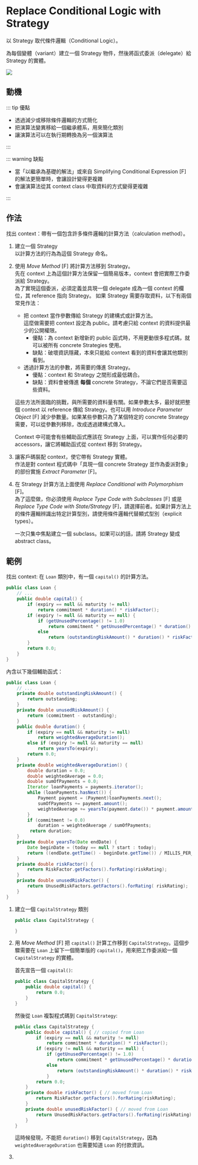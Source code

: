 # Replace Conditional Logic with Strategy

以 Strategy 取代條件邏輯（Conditional Logic）。

為每個變體（variant）建立一個 Strategy 物件，然後將函式委派（delegate）給 Strategy 的實體。

![](../assets/fig/7.2.1.jpg)

## 動機

::: tip 優點
- 透過減少或移除條件邏輯的方式簡化
- 把演算法變異移給一個繼承體系，用來簡化類別
- 讓演算法可以在執行期轉換為另一個演算法

:::

::: warning 缺點
- 當「以繼承為基礎的解法」或來自 Simplifying Conditional Expression [F] 的解法更簡單時，會讓設計變得更複雜
- 會讓演算法從其 context class 中取資料的方式變得更複雜

:::

## 作法

找出 context：帶有一個包含許多條件邏輯的計算方法（calculation method）。
1. 建立一個 Strategy<br >
    以計算方法的行為為這個 Strategy 命名。

2. 使用 *Move Method* [F] 將計算方法移到 Strategy。<br >
    先在 context 上為這個計算方法保留一個簡易版本，context 會把實際工作委派給 Strategy。<br >
    為了實現這個委派，必須定義並具現一個 delegate 成為一個 context 的欄位，其 reference 指向 Strategy。
    如果 Strategy 需要存取資料，以下有兩個常見作法：
    - 把 context 當作參數傳給 Strategy 的建構式或計算方法。<br >
        這麼做需要把 context 設定為 public。請考慮只給 context 的資料提供最少的公開權限。
        - 優點：為 context 新增新的 public 函式時，不用更動很多程式碼，就可以被所有 concrete Strategies 使用。
        - 缺點：破壞資訊隱藏，本來只能給 context 看到的資料會讓其他類別看到。
    - 透過計算方法的參數，將需要的傳進 Strategy。
      - 優點：context 和 Strategy 之間形成最低耦合。
      - 缺點：資料會被傳進 **每個** concrete Strategy，不論它們是否需要這些資料。

    這些方法所面臨的挑戰，與所需要的資料量有關。如果參數太多，最好就把整個 context 以 reference 傳給 Strategy。也可以用 *Introduce Parameter Object* [F] 減少參數量。如果某些參數只為了某個特定的 concrete Strategy 需要，可以從參數列移除，改成透過建構式傳入。

    Context 中可能會有些輔助函式應該在 Strategy 上面，可以實作任何必要的 accessors，讓它將輔助函式從 context 移到 Strategy。

3. 讓客戶碼裝配 context，使它帶有 Strategy 實體。<br >
    作法是對 context 程式碼中「具現一個 concrete Strategy 並作為委派對象」的部份實施 *Extract Parameter* [F]。

4. 在 Strategy 計算方法上面使用 *Replace Conditional with Polymorphism* [F]。<br >
   為了這麼做，你必須使用 *Replace Type Code with Subclasses* [F] 或是 *Replace Type Code with State/Strategy* [F]，請選擇前者。如果計算方法上的條件邏輯辨識出特定計算型別，請使用條件邏輯代替顯式型別（explicit types）。

   一次只集中焦點建立一個 subclass。如果可以的話，請將 Strategy 變成 abstract class。

## 範例

找出 context: 在 `Loan` 類別中，有一個 `capital()` 的計算方法。

``` java
public class Loan {
    // ...
    public double capital() { 
        if (expiry == null && maturity != null) 
            return commitment * duration() * riskFactor(); 
        if (expiry != null && maturity == null) { 
            if (getUnusedPercentage() != 1.0) 
                return commitment * getUnusedPercentage() * duration() * riskFactor();         
            else 
                return (outstandingRiskAmount() * duration() * riskFactor()) + (unusedRiskAmount() * duration() * unusedRiskFactor()); 
        } 
        return 0.0; 
    }
}
```

內含以下幾個輔助函式：

``` java
public class Loan {
    // ...
    private double outstandingRiskAmount() { 
        return outstanding; 
    } 
    private double unusedRiskAmount() { 
        return (commitment - outstanding); 
    }
    public double duration() { 
        if (expiry == null && maturity != null) 
            return weightedAverageDuration(); 
        else if (expiry != null && maturity == null) 
            return yearsTo(expiry); 
        return 0.0; 
    }
    private double weightedAverageDuration() { 
        double duration = 0.0; 
        double weightedAverage = 0.0;
        double sumOfPayments = 0.0;
        Iterator loanPayments = payments.iterator(); 
        while (loanPayments.hasNext()) { 
            Payment payment = (Payment)loanPayments.next(); 
            sumOfPayments += payment.amount(); 
            weightedAverage += yearsTo(payment.date()) * payment.amount();
        } 
        if (commitment != 0.0) 
            duration = weightedAverage / sumOfPayments;
         return duration; 
    }
    private double yearsTo(Date endDate) {
        Date beginDate = (today == null ? start : today); 
        return ((endDate.getTime() - beginDate.getTime()) / MILLIS_PER_DAY) /  DAYS_PER_YEAR;
    }
    private double riskFactor() { 
        return RiskFactor.getFactors().forRating(riskRating);
    }
    private double unusedRiskFactor() { 
        return UnusedRiskFactors.getFactors().forRating( riskRating); 
    }
}
```

1. 建立一個 `CapitalStrategy` 類別
    ``` java
    public class CapitalStrategy { 

    }
    ```
2. 用 *Move Method* [F] 把 `capital()` 計算工作移到 `CapitalStrategy`。這個步驟需要在 `Loan` 上留下一個簡單版的 `capital()`，用來把工作委派給一個 `CapitalStrategy` 的實體。

    首先宣告一個 `capital()`:
    ``` java
    public class CapitalStrategy {    
        public double capital() {   
            return 0.0; 
        } 
    }
    ```

    然後從 `Loan` 複製程式碼到 `CapitalStrategy`:
    ``` java
    public class CapitalStrategy {
        public double capital() { // copied from Loan 
            if (expiry == null && maturity != null) 
                return commitment * duration() * riskFactor();
            if (expiry != null && maturity == null) { 
                if (getUnusedPercentage() != 1.0) 
                    return commitment * getUnusedPercentage() * duration() * riskFactor(); 
                else
                    return (outstandingRiskAmount() * duration() * riskFactor()) + (unusedRiskAmount() * duration() * unusedRiskFactor());
                } 
            return 0.0;
        } 
        private double riskFactor() { // moved from Loan 
            return RiskFactor.getFactors().forRating(riskRating); 
        } 
        private double unusedRiskFactor() { // moved from Loan 
            return UnusedRiskFactors.getFactors().forRating(riskRating); 
        }
    }
    ```

    這時候發現，不能把 `duration()` 移到 `CapitalStrategy`，因為 `weightedAverageDuration` 也需要知道 `Loan` 的付款資訊。
3. 